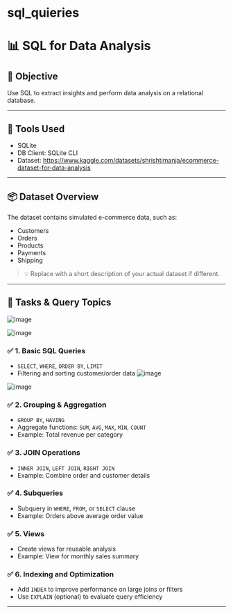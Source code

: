 # sql_quieries
# 📊  SQL for Data Analysis

## 🎯 Objective
Use SQL to extract insights and perform data analysis on a relational database.

---

## 🧰 Tools Used
- SQLite 
- DB Client:  SQLite CLI
- Dataset: https://www.kaggle.com/datasets/shrishtimanja/ecommerce-dataset-for-data-analysis 

---

## 📦 Dataset Overview
The dataset contains simulated e-commerce data, such as:
- Customers
- Orders
- Products
- Payments
- Shipping

> 💡 Replace with a short description of your actual dataset if different.

---

## 🚀 Tasks & Query Topics
![image](https://github.com/user-attachments/assets/9d48cff3-0ef4-4bf2-bf83-bb265405bfd2)

![image](https://github.com/user-attachments/assets/246444d2-78a1-4ca4-8056-3c2924b0b2c4)


### ✅ 1. Basic SQL Queries
- `SELECT`, `WHERE`, `ORDER BY`, `LIMIT`
- Filtering and sorting customer/order data
![image](https://github.com/user-attachments/assets/b00c12ba-48a1-4299-9cf0-73c990ed0c08)

![image](https://github.com/user-attachments/assets/0019c209-f00a-440f-9b77-15edd11cf9e5)







### ✅ 2. Grouping & Aggregation
- `GROUP BY`, `HAVING`
- Aggregate functions: `SUM`, `AVG`, `MAX`, `MIN`, `COUNT`
- Example: Total revenue per category


### ✅ 3. JOIN Operations
- `INNER JOIN`, `LEFT JOIN`, `RIGHT JOIN`
- Example: Combine order and customer details



### ✅ 4. Subqueries
- Subquery in `WHERE`, `FROM`, or `SELECT` clause
- Example: Orders above average order value


### ✅ 5. Views
- Create views for reusable analysis
- Example: View for monthly sales summary



### ✅ 6. Indexing and Optimization
- Add `INDEX` to improve performance on large joins or filters
- Use `EXPLAIN` (optional) to evaluate query efficiency


---



